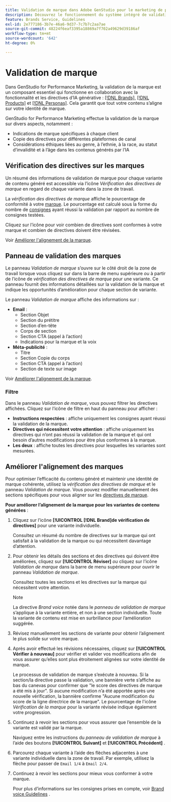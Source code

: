 ```yaml
---
title: Validation de marque dans Adobe GenStudio pour le marketing de performance
description: Découvrez le fonctionnement du système intégré de validation de marque dans GenStudio pour le marketing de performance.
feature: Brands Service, Guidelines
exl-id: 2e777186-3b7e-46a6-9d37-7c7b7c2aa7ae
source-git-commit: 48224f6eaf3395a18869a7f702a49629d39186af
workflow-type: tm+mt
source-wordcount: '642'
ht-degree: 0%

---
```


# Validation de marque

Dans GenStudio for Performance Marketing, la validation de la marque est un composant essentiel qui fonctionne en collaboration avec la fonctionnalité et les directives d’IA générative : [[!DNL Brands]](/help/user-guide/guidelines/brands.md), [[!DNL Products]](/help/user-guide/guidelines/products.md) et [[!DNL Personas]](/help/user-guide/guidelines/personas.md). Cela garantit que tout votre contenu s’aligne sur votre identité de marque.

GenStudio for Performance Marketing effectue la validation de la marque sur divers aspects, notamment :

* Indications de marque spécifiques à chaque client
* Copie des directives pour différentes plateformes de canal
* Considérations éthiques liées au genre, à l’ethnie, à la race, au statut d’invalidité et à l’âge dans les contenus générés par l’IA

## Vérification des directives sur les marques

Un résumé des informations de validation de marque pour chaque variante de contenu généré est accessible via l’icône _Vérification des directives de marque_ en regard de chaque variante dans la zone de travail.

La _vérification des directives de marque_ affiche le pourcentage de conformité à votre [marque](brands.md). Le pourcentage est calculé sous la forme du nombre de [consignes](overview.md) ayant réussi la validation par rapport au nombre de consignes testées.

Cliquez sur l’icône pour voir combien de directives sont conformes à votre marque et combien de directives doivent être révisées.

Voir [Améliorer l&#39;alignement de la marque](#improve-brand-alignment).

## Panneau de validation des marques

Le panneau _Validation de marque_ s’ouvre sur le côté droit de la zone de travail lorsque vous cliquez sur dans la barre de menu supérieure _ou_ à partir de l’icône de _vérification des directives de marque_ pour une variante. Ce panneau fournit des informations détaillées sur la validation de la marque et indique les opportunités d’amélioration pour chaque section de variante.

Le panneau _Validation de marque_ affiche des informations sur :

* **Email** :
   * Section Objet
   * Section du prétitre
   * Section d’en-tête
   * Corps de section
   * Section CTA (appel à l’action)
   * Indications pour la marque et la voix
* **Méta-publicité** :
   * Titre
   * Section Copie du corps
   * Section CTA (appel à l’action)
   * Section de texte sur image

Voir [Améliorer l&#39;alignement de la marque](#improve-brand-alignment).

### Filtre

Dans le panneau _Validation de marque_, vous pouvez filtrer les directives affichées. Cliquez sur l’icône de filtre en haut du panneau pour afficher :

* **Instructions respectées** : affiche uniquement les consignes ayant réussi la validation de la marque.
* **Directives qui nécessitent votre attention** : affiche uniquement les directives qui n’ont pas réussi la validation de la marque et qui ont besoin d’autres modifications pour être plus conformes à la marque.
* **Les deux** : affiche toutes les directives pour lesquelles les variantes sont mesurées.

## Améliorer l&#39;alignement des marques

Pour optimiser l’efficacité du contenu généré et maintenir une identité de marque cohérente, utilisez la _vérification des directives de marque_ et le panneau _Validation de marque_. Vous pouvez modifier manuellement des sections spécifiques pour vous aligner sur les [directives de marque](brands.md).

**Pour améliorer l’alignement de la marque pour les variantes de contenu générées** :

1. Cliquez sur l’icône **[!UICONTROL [!DNL Brand]de vérification de directives]** pour une variante individuelle.

   Consultez un résumé du nombre de directives sur la marque qui ont satisfait à la validation de la marque ou qui nécessitent davantage d’attention.

1. Pour obtenir les détails des sections et des directives qui doivent être améliorées, cliquez sur **[!UICONTROL Réviser]** _ou_ cliquez sur l’icône _Validation de marque_ dans la barre de menu supérieure pour ouvrir le panneau _Validation de marque_.

   Consultez toutes les sections et les directives sur la marque qui nécessitent votre attention. <!-- The section highlighted in the panel corresponds to the section highlighted in the generated variant in the Canvas. -->

   >[!NOTE]
   >
   > La directive _Brand voice_ notée dans le _panneau de validation de marque_ s’applique à la variante entière, et non à une section individuelle. Toute la variante de contenu est mise en surbrillance pour l’amélioration suggérée.

1. Révisez manuellement les sections de variante pour obtenir l’alignement le plus solide sur votre marque.

1. Après avoir effectué les révisions nécessaires, cliquez sur **[!UICONTROL Vérifier à nouveau]** pour vérifier et valider vos modifications afin de vous assurer qu’elles sont plus étroitement alignées sur votre identité de marque.

   Le processus de validation de marque s’exécute à nouveau. Si la section/la directive passe la validation, une bannière verte s’affiche au bas du canevas pour confirmer que &quot;le score des directives de marque a été mis à jour&quot;. Si aucune modification n’a été apportée après une nouvelle vérification, la bannière confirme &quot;Aucune modification du score de la ligne directrice de la marque&quot;. Le pourcentage de l&#39;icône _Vérification de la marque_ pour la variante révisée indique également votre progression.

1. Continuez à revoir les sections pour vous assurer que l’ensemble de la variante est validé par la marque.

   Naviguez entre les instructions du _panneau de validation de marque_ à l’aide des boutons **[!UICONTROL Suivant]** et **[!UICONTROL Précédent]** .

1. Parcourez chaque variante à l’aide des flèches adjacentes à une variante individuelle dans la zone de travail. Par exemple, utilisez la flèche pour passer de `Email 1/4` à `Email 2/4`.
1. Continuez à revoir les sections pour mieux vous conformer à votre marque.

   Pour plus d’informations sur les consignes prises en compte, voir [Brand voice Guidelines](/help/user-guide/guidelines/brands.md#brand-voice-guidelines) .
